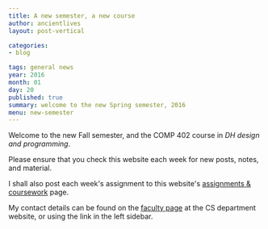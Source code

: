 ```yaml
---
title: A new semester, a new course
author: ancientlives
layout: post-vertical

categories:
- blog

tags: general news
year: 2016
month: 01
day: 20
published: true
summary: welcome to the new Spring semester, 2016
menu: new-semester
---
```


Welcome to the new Fall semester, and the COMP 402 course in *DH design and programming*.

Please ensure that you check this website each week for new posts, notes, and material.

I shall also post each week's assignment to this website's [assignments & coursework](/assignments) page.

My contact details can be found on the [faculty page](http://www.luc.edu/cs/people/ftfaculty/haywardnicholas.shtml) at the CS department website, or using the link in the left sidebar.
